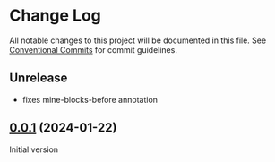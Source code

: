 # Change Log

All notable changes to this project will be documented in this file.
See [Conventional Commits](https://conventionalcommits.org) for commit guidelines.

## Unrelease

- fixes mine-blocks-before annotation

## [0.0.1](https://github.com/stacks-network/stacks-test-tools) (2024-01-22)

Initial version
